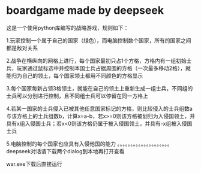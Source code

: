 # boardgame made by deepseek
这是一个使用python库编写的战略游戏，规则如下：

1.玩家控制一个属于自己的国家（绿色），而电脑控制数个国家，所有的国家之间都是敌对关系

2.战争在横纵向的网格上进行，每个国家最初只占1个方格，方格内有一组初始士兵，玩家通过鼠标选中并控制本国士兵占据周围的方格（一次最多移动2格），就能归为自己的领土，每个国家领土都用不同颜色的方格显示

3.每个国家每新占领3格领土，就能在自己的领土上重新生成一组士兵，不同组的士兵可以分别进行控制，且不同组士兵可以停留在同一方格上

4.若某一国家的士兵侵入已被其他任意国家标记的方格，则比较侵入的士兵组数a与该方格上的士兵组数b，计算x=a-b，若x>=0则该方格被划归为入侵国领土，并具有x组入侵国士兵；若x<0则该方格仍属于被入侵国领土，并具有-x组被入侵国士兵

5.电脑控制的每个国家也应具有入侵他国的能力
     。。。。。。。。。。。。。。。。。。。。
deepseek对话请下载两个dialog到本地再打开查看

war.exe下载后直接运行
